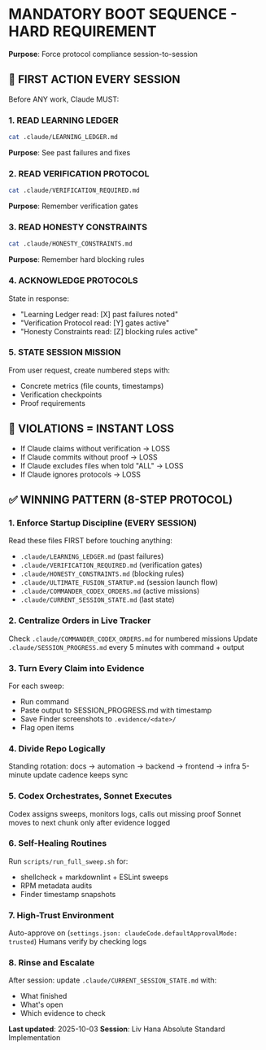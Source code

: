 <!-- Optimized: 2025-10-02 -->
<!-- RPM: 3.6.0.6.ops_technology_ship_status_documentation -->
<!-- Session: Elephant Strategy Batch 1 -->

# MANDATORY BOOT SEQUENCE - HARD REQUIREMENT

**Purpose**: Force protocol compliance session-to-session

## 🚨 FIRST ACTION EVERY SESSION

Before ANY work, Claude MUST:

### 1. READ LEARNING LEDGER

```bash
cat .claude/LEARNING_LEDGER.md
```

**Purpose**: See past failures and fixes

### 2. READ VERIFICATION PROTOCOL

```bash
cat .claude/VERIFICATION_REQUIRED.md
```

**Purpose**: Remember verification gates

### 3. READ HONESTY CONSTRAINTS

```bash
cat .claude/HONESTY_CONSTRAINTS.md
```

**Purpose**: Remember hard blocking rules

### 4. ACKNOWLEDGE PROTOCOLS

State in response:

- "Learning Ledger read: [X] past failures noted"
- "Verification Protocol read: [Y] gates active"
- "Honesty Constraints read: [Z] blocking rules active"

### 5. STATE SESSION MISSION

From user request, create numbered steps with:

- Concrete metrics (file counts, timestamps)
- Verification checkpoints
- Proof requirements

## 🚫 VIOLATIONS = INSTANT LOSS

- If Claude claims without verification → LOSS
- If Claude commits without proof → LOSS
- If Claude excludes files when told "ALL" → LOSS
- If Claude ignores protocols → LOSS

## ✅ WINNING PATTERN (8-STEP PROTOCOL)

### 1. Enforce Startup Discipline (EVERY SESSION)

Read these files FIRST before touching anything:

- `.claude/LEARNING_LEDGER.md` (past failures)
- `.claude/VERIFICATION_REQUIRED.md` (verification gates)
- `.claude/HONESTY_CONSTRAINTS.md` (blocking rules)
- `.claude/ULTIMATE_FUSION_STARTUP.md` (session launch flow)
- `.claude/COMMANDER_CODEX_ORDERS.md` (active missions)
- `.claude/CURRENT_SESSION_STATE.md` (last state)

### 2. Centralize Orders in Live Tracker

Check `.claude/COMMANDER_CODEX_ORDERS.md` for numbered missions
Update `.claude/SESSION_PROGRESS.md` every 5 minutes with command + output

### 3. Turn Every Claim into Evidence

For each sweep:

- Run command
- Paste output to SESSION_PROGRESS.md with timestamp
- Save Finder screenshots to `.evidence/<date>/`
- Flag open items

### 4. Divide Repo Logically

Standing rotation: docs → automation → backend → frontend → infra
5-minute update cadence keeps sync

### 5. Codex Orchestrates, Sonnet Executes

Codex assigns sweeps, monitors logs, calls out missing proof
Sonnet moves to next chunk only after evidence logged

### 6. Self-Healing Routines

Run `scripts/run_full_sweep.sh` for:

- shellcheck + markdownlint + ESLint sweeps
- RPM metadata audits
- Finder timestamp snapshots

### 7. High-Trust Environment

Auto-approve on (`settings.json: claudeCode.defaultApprovalMode: trusted`)
Humans verify by checking logs

### 8. Rinse and Escalate

After session: update `.claude/CURRENT_SESSION_STATE.md` with:

- What finished
- What's open
- Which evidence to check

**Last updated**: 2025-10-03
**Session**: Liv Hana Absolute Standard Implementation

